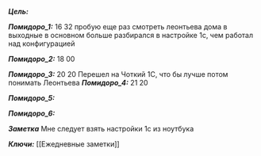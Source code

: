 
***Цель:***  

***Помидоро_1:*** 16 32
	пробую еще раз смотреть леонтьева дома в выходные
	в основном больше разбирался в настройке 1с, чем работал над конфигурацией
	
***Помидоро_2:*** 18 00

***Помидоро_3:*** 20 20
Перешел на Чоткий 1С, что бы лучше потом понимать Леонтьева
***Помидоро_4:*** 21 20

***Помидоро_5:*** 

***Помидоро_6:*** 

***Заметка*** 
Мне следует взять настройки 1с из ноутбука

***Ключи:*** [[Ежедневные заметки]]